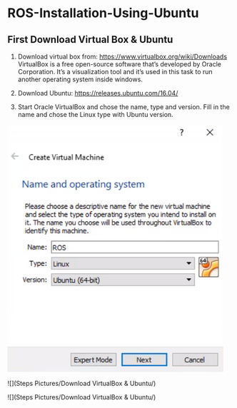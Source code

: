 # ROS-Installation-Using-Ubuntu

## First Download Virtual Box  & Ubuntu


1.	Download virtual box from: https://www.virtualbox.org/wiki/Downloads
VirtualBox is a free open-source software that’s developed by Oracle Corporation. It’s a visualization tool and it’s used in this task to run another operating system inside windows.

2.	Download Ubuntu: https://releases.ubuntu.com/16.04/

3.	Start Oracle VirtualBox and chose the name, type and version. Fill in the name and chose the Linux type with Ubuntu version.

![](Steps%20Pictures/Download%20VirtualBox%20&%20Ubuntu/3.VirtualBoxStart.png)



![](Steps Pictures/Download VirtualBox & Ubuntu/)


![](Steps Pictures/Download VirtualBox & Ubuntu/)
